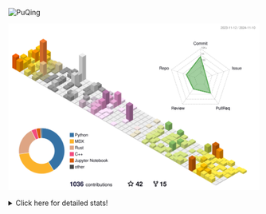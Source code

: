 ![PuQing](https://user-images.githubusercontent.com/27223114/171565019-9a56fae6-b08b-421f-99db-7e830da42371.png)

![](./profile-3d-contrib/profile-season-animate.svg)

<details>
<summary>Click here for detailed stats!</summary>

<!--START_SECTION:waka-->
![Lines of code](https://img.shields.io/badge/From%20Hello%20World%20I%27ve%20Written-1.2%20million%20lines%20of%20code-blue)

**🐱 My GitHub Data** 

> 📦 411.6 kB Used in GitHub's Storage 
 > 
> 🏆 686 Contributions in the Year 2024
 > 
> 🚫 Not Opted to Hire
 > 
> 📜 61 Public Repositories 
 > 
> 🔑 30 Private Repositories 
 > 
**I'm a Night 🦉** 

```text
🌞 Morning                466 commits         ██░░░░░░░░░░░░░░░░░░░░░░░   06.49 % 
🌆 Daytime                3057 commits        ███████████░░░░░░░░░░░░░░   42.56 % 
🌃 Evening                1557 commits        █████░░░░░░░░░░░░░░░░░░░░   21.68 % 
🌙 Night                  2102 commits        ███████░░░░░░░░░░░░░░░░░░   29.27 % 
```


📊 **This Week I Spent My Time On** 

```text
💬 Programming Languages: 
Browsing                 13 hrs 47 mins      ██████████░░░░░░░░░░░░░░░   38.04 % 
Searching                5 hrs 43 mins       ████░░░░░░░░░░░░░░░░░░░░░   15.79 % 
GitHubing                4 hrs 49 mins       ███░░░░░░░░░░░░░░░░░░░░░░   13.32 % 
Python                   2 hrs 44 mins       ██░░░░░░░░░░░░░░░░░░░░░░░   07.54 % 
Fish Touching            2 hrs 37 mins       ██░░░░░░░░░░░░░░░░░░░░░░░   07.22 % 

🔥 Editors: 
Chrome                   29 hrs              ████████████████████░░░░░   80.03 % 
VS Code                  5 hrs 37 mins       ████░░░░░░░░░░░░░░░░░░░░░   15.53 % 
fish                     1 hr 35 mins        █░░░░░░░░░░░░░░░░░░░░░░░░   04.39 % 
Obsidian                 1 min               ░░░░░░░░░░░░░░░░░░░░░░░░░   00.05 % 

💻 Operating System: 
Mac                      30 hrs 37 mins      █████████████████████░░░░   84.47 % 
Linux                    3 hrs 34 mins       ██░░░░░░░░░░░░░░░░░░░░░░░   09.87 % 
WSL                      2 hrs 2 mins        █░░░░░░░░░░░░░░░░░░░░░░░░   05.65 % 
```


<!--END_SECTION:waka-->
</details>
